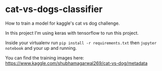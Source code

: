 # cat-vs-dogs-classifier
How to train a model for kaggle's cat vs dog challenge.

In this project I'm using keras with tensorflow to run this project.

Inside your virtualenv run `pip install -r requirements.txt` then `jupyter notebook` and your up and running.

You can find the training images here: https://www.kaggle.com/shubhamagarwal269/cat-vs-dog/metadata

